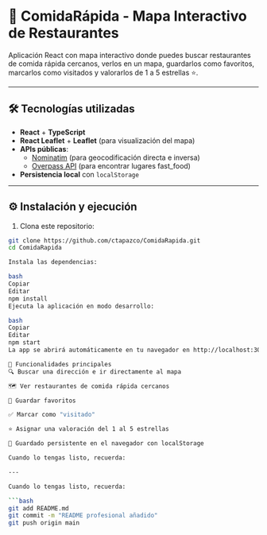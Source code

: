 # 🍔 ComidaRápida - Mapa Interactivo de Restaurantes

Aplicación React con mapa interactivo donde puedes buscar restaurantes de comida rápida cercanos, verlos en un mapa, guardarlos como favoritos, marcarlos como visitados y valorarlos de 1 a 5 estrellas ⭐.

---

## 🛠️ Tecnologías utilizadas

- **React** + **TypeScript**
- **React Leaflet** + **Leaflet** (para visualización del mapa)
- **APIs públicas**:
  - [Nominatim](https://nominatim.org/) (para geocodificación directa e inversa)
  - [Overpass API](https://wiki.openstreetmap.org/wiki/Overpass_API) (para encontrar lugares fast_food)
- **Persistencia local** con `localStorage`

---

## ⚙️ Instalación y ejecución

1. Clona este repositorio:

```bash
git clone https://github.com/ctapazco/ComidaRapida.git
cd ComidaRapida

Instala las dependencias:

bash
Copiar
Editar
npm install
Ejecuta la aplicación en modo desarrollo:

bash
Copiar
Editar
npm start
La app se abrirá automáticamente en tu navegador en http://localhost:3000

🧪 Funcionalidades principales
🔍 Buscar una dirección e ir directamente al mapa

🗺️ Ver restaurantes de comida rápida cercanos

💾 Guardar favoritos

✅ Marcar como "visitado"

⭐ Asignar una valoración del 1 al 5 estrellas

💽 Guardado persistente en el navegador con localStorage

Cuando lo tengas listo, recuerda:

---

Cuando lo tengas listo, recuerda:

```bash
git add README.md
git commit -m "README profesional añadido"
git push origin main

